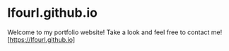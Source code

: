 # lfourl.github.io
Welcome to my portfolio website! 
Take a look and feel free to contact me!
[https://lfourl.github.io]
